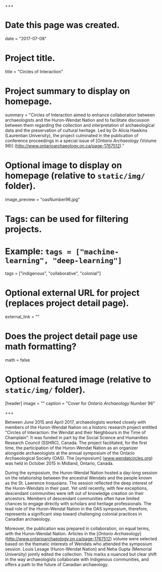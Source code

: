 +++
# Date this page was created.
date = "2017-07-08"

# Project title.
title = "Circles of Interaction"

# Project summary to display on homepage.
summary = "Circles of Interaction aimed to enhance collaboration between archaeologists and the Huron-Wendat Nation and to facilitate discussion between them regarding the collection and interpretation of archaeological data and the preservation of cultural heritage. Led by Dr Alicia Hawkins (Laurentian University), the project culminated in the publication of conference proceedings in a special issue of [*Ontario Archaeology* (Volume 96)] (http://www.ontarioarchaeology.on.ca/page-1767512)."

# Optional image to display on homepage (relative to `static/img/` folder).
image_preview = "oasNumber96.jpg"

# Tags: can be used for filtering projects.
# Example: `tags = ["machine-learning", "deep-learning"]`
tags = ["indigenous", "collaborative", "colonial"]

# Optional external URL for project (replaces project detail page).
external_link = ""

# Does the project detail page use math formatting?
math = false

# Optional featured image (relative to `static/img/` folder).
[header]
image = ""
caption = "Cover for *Ontario Archaeology* Number 96"

+++

Between June 2015 and April 2017, archaeologists worked closely with members of the Huron-Wendat Nation on a historic research project entitled "Circles of Interaction: the Wendat and their Neighbours in the Time of Champlain". It was funded in part by the Social Science and Humanities Research Council (SSHRC), Canada. The project facilitated, for the first time, the participation of the Huron-Wendat Nation as an organizer alongside archaeologists at the annual symposium of the Ontario Archaeological Society (OAS). The [symposium] (www.wendatcircles.org) was held in October 2015 in Midland, Ontario, Canada.

During the symposium, the Huron-Wendat Nation hosted a day-long session on the relationship between the ancestral Wendats and the people known as the St. Lawrence Iroquoians. The session reflected the deep interest of the Huron-Wendats in their past. Yet until recently, with few exceptions, descendant communities were left out of knowledge creation on their ancestors. Members of descendant communities often have limited chances to engage directly with scholars and heritage professionals. The lead role of the Huron-Wendat Nation in the OAS symposium, therefore, represents a significant step toward challenging colonial practices in Canadian archaeology.   

Moreover, the publication was prepared in collaboration, on equal terms, with the Huron-Wendat Nation. Articles in the [*Ontario Archaeology*] (http://www.ontarioarchaeology.on.ca/page-1767512) volume were selected based on the thematic interests of Wendats who attended the symposium session. Louis Lesage (Huron-Wendat Nation) and Neha Gupta (Memorial University) jointly edited the collection. This marks a nuanced but clear shift in the way archaeologists collaborate with Indigenous communities, and offers a path to the future of Canadian archaeology.  
